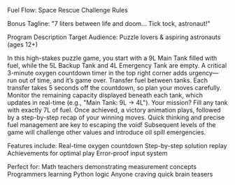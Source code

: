 Fuel Flow: Space Rescue Challenge Rules

Bonus Tagline:
"7 liters between life and doom... Tick tock, astronaut!"

Program Description
Target Audience: Puzzle lovers & aspiring astronauts (ages 12+)

In this high-stakes puzzle game, you start with a 9L Main Tank filled with fuel, while the 5L Backup Tank and 4L Emergency Tank are empty. A critical 3-minute oxygen countdown timer in the top right corner adds urgency—run out of time, and it’s game over. Transfer fuel between tanks. Each transfer takes 5 seconds off the countdown, so plan your moves carefully. Monitor the remaining capacity displayed beneath each tank, which updates in real-time (e.g., "Main Tank: 9L → 4L").
Your mission? Fill any tank with exactly 7L of fuel. Once achieved, a victory animation plays, followed by a step-by-step recap of your winning moves. Quick thinking and precise fuel management are key to escaping the void! 
Subsequent levels of the game will challenge other values and introduce oil spill emergencies.

Features include:
Real-time oxygen countdown
Step-by-step solution replay
Achievements for optimal play
Error-proof input system

Perfect for:
Math teachers demonstrating measurement concepts
Programmers learning Python logic
Anyone craving quick brain teasers
